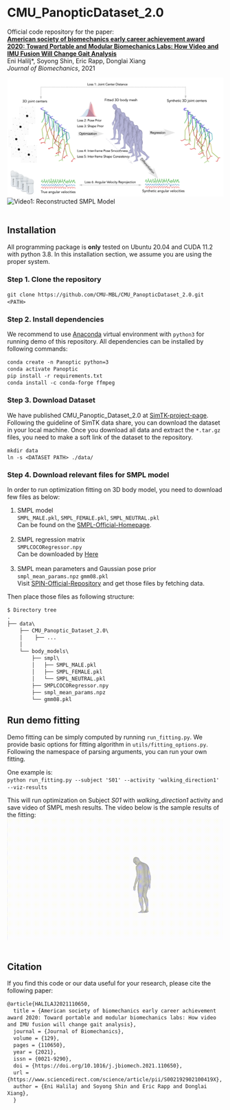 # CMU_PanopticDataset_2.0

Official code repository for the paper: <br>
[**American society of biomechanics early career achievement award 2020: Toward Portable and Modular Biomechanics Labs: How Video and IMU Fusion Will Change Gait Analysis**](https://www.sciencedirect.com/science/article/pii/S002192902100419X) <br>
Eni Halilj*, Soyong Shin, Eric Rapp, Donglai Xiang  
*Journal of Biomechanics*, 2021  
  
![figure [algorithm]: Algorithm Overview](asset/algorithm.png)
<br>
![**Video1**: Reconstructed SMPL Model](asset/Finals.gif)
<br><br>
## Installation  

All programming package is **only** tested on Ubuntu 20.04 and CUDA 11.2 with python 3.8.
In this installation section, we assume you are using the proper system.

### Step 1. Clone the repository  
`git clone https://github.com/CMU-MBL/CMU_PanopticDataset_2.0.git <PATH>`

### Step 2. Install dependencies  
We recommend to use [Anaconda](https://anaconda.org/) virtual environment with `python3` for running demo of this repository. 
All dependencies can be installed by following commands:
```
conda create -n Panoptic python=3
conda activate Panoptic
pip install -r requirements.txt
conda install -c conda-forge ffmpeg
```

### Step 3. Download Dataset
We have published CMU_Panoptic_Dataset_2.0 at [SimTK-project-page](https://simtk.org/projects/cmupanopticdata). 
Following the guideline of SimTK data share, you can download the dataset in your local machine.
Once you download all data and extract the `*.tar.gz` files, you need to make a soft link of the dataset to the repository.
```
mkdir data
ln -s <DATASET PATH> ./data/
```

### Step 4. Download relevant files for SMPL model
In order to run optimization fitting on 3D body model, you need to download few files as below:
1. SMPL model  
    `SMPL_MALE.pkl`, `SMPL_FEMALE.pkl`, `SMPL_NEUTRAL.pkl`  
    Can be found on the [SMPL-Official-Homepage](https://smpl.is.tue.mpg.de/).
    <br><br>
2. SMPL regression matrix  
    `SMPLCOCORegressor.npy`  
    Can be downloaded by [Here](https://cmu.box.com/s/xvvx1phg370q1hqm50cmun63n5tbex4m)<br><br>
3. SMPL mean parameters and Gaussian pose prior  
    `smpl_mean_params.npz`  `gmm08.pkl`  
    Visit [SPIN-Official-Repository](https://github.com/nkolot/SPIN) and get those files by fetching data.

Then place those files as following structure:
```
$ Directory tree
.
├── data\
    ├── CMU_Panoptic_Dataset_2.0\
    │    ├── ...
    │
    └── body_models\
        ├── smpl\
        │   ├── SMPL_MALE.pkl
        │   ├── SMPL_FEMALE.pkl
        │   └── SMPL_NEUTRAL.pkl
        ├── SMPLCOCORegressor.npy
        ├── smpl_mean_params.npz
        └── gmm08.pkl
```


## Run demo fitting
Demo fitting can be simply computed by running `run_fitting.py`. We provide basic options for fitting algorithm in `utils/fitting_options.py`.
Following the namespace of parsing arguments, you can run your own fitting.

One example is:  
`python run_fitting.py --subject 'S01' --activity 'walking_direction1' --viz-results`

This will run optimization on Subject *S01* with *walking_direction1* activity and save video of SMPL mesh results. The video below is the sample results of the fitting:
![**Video1**: Reconstructed SMPL Model](asset/sample.gif)
<br><br>

## Citation
If you find this code or our data useful for your research, please cite the following paper:

    @article{HALILAJ2021110650,
      title = {American society of biomechanics early career achievement award 2020: Toward portable and modular biomechanics labs: How video and IMU fusion will change gait analysis},
      journal = {Journal of Biomechanics},
      volume = {129},
      pages = {110650},
      year = {2021},
      issn = {0021-9290},
      doi = {https://doi.org/10.1016/j.jbiomech.2021.110650},
      url = {https://www.sciencedirect.com/science/article/pii/S002192902100419X},
      author = {Eni Halilaj and Soyong Shin and Eric Rapp and Donglai Xiang},
      }
